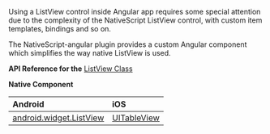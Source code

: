 Using a ListView control inside Angular app requires some special attention due to the complexity of the NativeScript ListView control, with custom item templates, bindings and so on. 

The NativeScript-angular plugin provides a custom Angular component which simplifies the way native ListView is used. 

**API Reference for the** [ListView Class](http://docs.nativescript.org/api-reference/modules/_ui_list_view_.html)

**Native Component**

| Android                | iOS      |
|:-----------------------|:---------|
| [android.widget.ListView](http://developer.android.com/reference/android/widget/ListView.html) | [UITableView](https://developer.apple.com/library/ios/documentation/UIKit/Reference/UITableView_Class/) |
